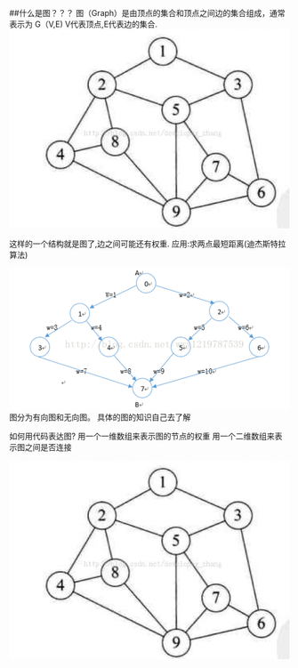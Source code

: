 ##什么是图？？？
图（Graph）是由顶点的集合和顶点之间边的集合组成，通常表示为
G（V,E)  V代表顶点,E代表边的集合.
![tu](../../resources/tu.jpg "tu")


这样的一个结构就是图了,边之间可能还有权重. 应用:求两点最短距离(迪杰斯特拉算法)

![tu](../../resources/有权图.png "tu")
图分为有向图和无向图。
具体的图的知识自己去了解

如何用代码表达图?
用一个一维数组来表示图的节点的权重
用一个二维数组来表示图之间是否连接

![tu](../../resources/tu.jpg "tu")

